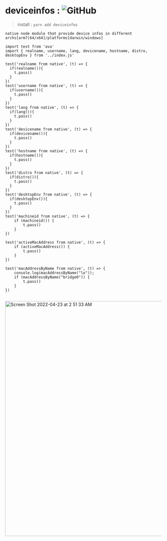 # deviceinfos : ![GitHub](https://img.shields.io/github/license/KM8Oz/deviceinfos?style=plastic)

> install : ``` yarn add deviceinfos ```

```native node module that provide device infos in different archs[arm7|64/x64]/platforms[darwin/windows]```
 
```
import test from 'ava'
import { realname, username, lang, devicename, hostname, distro, desktopEnv } from '../index.js'

test('realname from native', (t) => {
  if(realname()){
    t.pass()
  }
})
test('username from native', (t) => {
  if(username()){
    t.pass()
  }
})
test('lang from native', (t) => {
  if(lang()){
    t.pass()
  }
})
test('devicename from native', (t) => {
  if(devicename()){
    t.pass()
  }
})
test('hostname from native', (t) => {
  if(hostname()){
    t.pass()
  }
})
test('distro from native', (t) => {
  if(distro()){
    t.pass()
  }
})
test('desktopEnv from native', (t) => {
  if(desktopEnv()){
    t.pass()
  }
})
test('machineid from native', (t) => {
    if (machineid()) {
        t.pass()
    }
})

test('activeMacAddress from native', (t) => {
    if (activeMacAddress()) {
        t.pass()
    }
})

test('macAddressByName from native', (t) => {
    console.log(macAddressByName("lo"));
    if (macAddressByName("bridge0")) {
        t.pass()
    }
})


```

<img width="756" alt="Screen Shot 2022-04-23 at 2 51 33 AM" src="https://user-images.githubusercontent.com/5567515/164827512-16f06af5-d5cc-42ba-b1c1-55517e0e152a.png">
